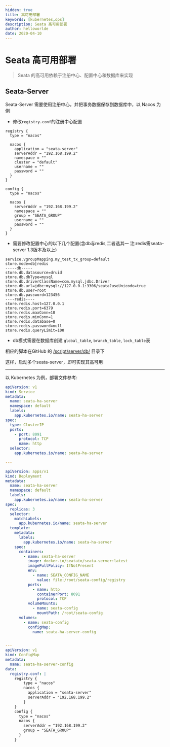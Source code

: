 ```yaml
---
hidden: true
title: 高可用部署
keywords: [kubernetes,ops]
description: Seata 高可用部署
author: helloworlde
date: 2020-04-10
---
```


# Seata 高可用部署

> Seata 的高可用依赖于注册中心、配置中心和数据库来实现

## Seata-Server

Seata-Server 需要使用注册中心，并把事务数据保存到数据库中，以 Nacos 为例

- 修改`registry.conf`的注册中心配置

```
registry {
  type = "nacos"

  nacos {
    application = "seata-server"
    serverAddr = "192.168.199.2"
    namespace = ""
    cluster = "default"
    username = ""
    password = ""
  }
}

config {
  type = "nacos"
  
  nacos {
    serverAddr = "192.168.199.2"
    namespace = ""
    group = "SEATA_GROUP"
    username = ""
    password = ""
  }
}
```

-  需要修改配置中心的以下几个配置(含db与redis,二者选其一 注:redis需seata-server 1.3版本及以上)

```
service.vgroupMapping.my_test_tx_group=default
store.mode=db|redis
-----db-----
store.db.datasource=druid
store.db.dbType=mysql
store.db.driverClassName=com.mysql.jdbc.Driver
store.db.url=jdbc:mysql://127.0.0.1:3306/seata?useUnicode=true
store.db.user=root
store.db.password=123456
----redis----
store.redis.host=127.0.0.1
store.redis.port=6379
store.redis.maxConn=10
store.redis.minConn=1
store.redis.database=0
store.redis.password=null
store.redis.queryLimit=100
```

- db模式需要在数据库创建 `global_table`, `branch_table`, `lock_table`表

相应的脚本在GitHub 的 [/script/server/db/](https://github.com/seata/seata/tree/develop/script/server/db) 目录下

这样，启动多个seata-server，即可实现其高可用

----

以 Kubernetes 为例，部署文件参考:

```yaml
apiVersion: v1
kind: Service
metadata:
  name: seata-ha-server
  namespace: default
  labels:
    app.kubernetes.io/name: seata-ha-server
spec:
  type: ClusterIP
  ports:
    - port: 8091
      protocol: TCP
      name: http
  selector:
    app.kubernetes.io/name: seata-ha-server

---

apiVersion: apps/v1
kind: Deployment
metadata:
  name: seata-ha-server
  namespace: default
  labels:
    app.kubernetes.io/name: seata-ha-server
spec:
  replicas: 3
  selector:
    matchLabels:
      app.kubernetes.io/name: seata-ha-server
  template:
    metadata:
      labels:
        app.kubernetes.io/name: seata-ha-server
    spec:
      containers:
        - name: seata-ha-server
          image: docker.io/seataio/seata-server:latest
          imagePullPolicy: IfNotPresent
          env:
            - name: SEATA_CONFIG_NAME
              value: file:/root/seata-config/registry
          ports:
            - name: http
              containerPort: 8091
              protocol: TCP
          volumeMounts:
            - name: seata-config
              mountPath: /root/seata-config
      volumes:
        - name: seata-config
          configMap:
            name: seata-ha-server-config


---
apiVersion: v1
kind: ConfigMap
metadata:
  name: seata-ha-server-config
data:
  registry.conf: |
    registry {
        type = "nacos"
        nacos {
          application = "seata-server"
          serverAddr = "192.168.199.2"
        }
    }
    config {
      type = "nacos"
      nacos {
        serverAddr = "192.168.199.2"
        group = "SEATA_GROUP"
      }
    }
```

